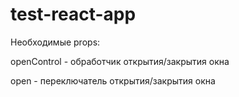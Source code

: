# test-react-app

Необходимые props:

openControl - обработчик открытия/закрытия окна 

open - переключатель открытия/закрытия окна
